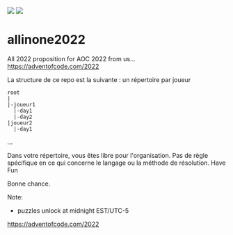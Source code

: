 ![](https://img.shields.io/badge/stars%20⭐-34-yellow)
![](https://img.shields.io/badge/days%20completed-17-red)

# allinone2022
All 2022 proposition for AOC 2022 from us... https://adventofcode.com/2022

La structure de ce repo est la suivante :
un répertoire par joueur

    root
    |
    |-joueur1
      |-day1
      |-day2
    |joueur2
      |-day1
...

Dans votre répertoire, vous êtes libre pour l'organisation.
Pas de règle spécifique en ce qui concerne le langage ou la méthode de résolution.
Have Fun

Bonne chance.

Note:
- puzzles unlock at midnight EST/UTC-5

https://adventofcode.com/2022

